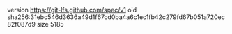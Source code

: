 version https://git-lfs.github.com/spec/v1
oid sha256:31ebc546d3636a49d1f67cd0ba4a6c1ec1fb42c279fd67b051a720ec82f087d9
size 5185

